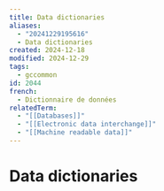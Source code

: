 ```yaml
---
title: Data dictionaries
aliases:
  - "20241229195616"
  - Data dictionaries
created: 2024-12-18
modified: 2024-12-29
tags:
  - gccommon
id: 2044
french:
  - Dictionnaire de données
relatedTerm:
  - "[[Databases]]"
  - "[[Electronic data interchange]]"
  - "[[Machine readable data]]"
---
```

# Data dictionaries
